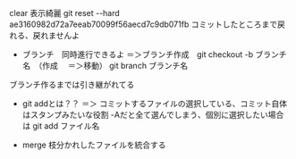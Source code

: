  clear 表示綺麗
git reset --hard ae3160982d72a7eeab70099f56aecd7c9db071fb
コミットしたところまで戻れる、戻れませんよ
- ブランチ　同時進行できるよ
＝＞ブランチ作成　git checkout -b ブランチ名　（作成
　＝＞移動） git branch ブランチ名

ブランチ作るまでは引き継がれてる

- git addとは？？
＝＞ コミットするファイルの選択している、コミット自体はスタンプみたいな役割
-Aだと全て選んでしまう、個別に選択したい場合は
git add ファイル名　

- merge
枝分かれしたファイルを統合する